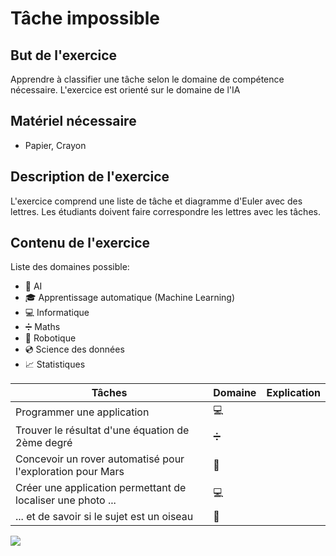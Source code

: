 # Tâche impossible
## But de l'exercice

Apprendre à classifier une tâche selon le domaine de compétence nécessaire. L'exercice est orienté sur le domaine de l'IA

## Matériel nécessaire

-   Papier, Crayon

## Description de l'exercice

L'exercice comprend une liste de tâche et diagramme d'Euler avec des lettres. Les étudiants doivent faire correspondre les lettres avec les tâches.

## Contenu de l'exercice

Liste des domaines possible:
- 🧠 AI
- 🎓 Apprentissage automatique (Machine Learning)
- 💻 Informatique
- ➗ Maths
- 🤖 Robotique
- 💿 Science des données
- 📈 Statistiques

| Tâches | Domaine | Explication |
| ------ | ------- | ----------- |
| Programmer une application | 💻 | |
| Trouver le résultat d'une équation de 2ème degré | ➗ | |
| Concevoir un rover automatisé pour l'exploration pour Mars | 🤖 | |
| Créer une application permettant de localiser une photo ... | 💻 |
| ... et de savoir si le sujet est un oiseau | 🧠 | |

![](https://icdn8.digitaltrends.com/image/digitaltrends/url-e7807a2fbba384c40584bd05562aa8e9-267x448-c.png)
<!--stackedit_data:
eyJoaXN0b3J5IjpbLTk2OTY1MDk5NiwtMjA4MTE1NjQyNF19
-->
